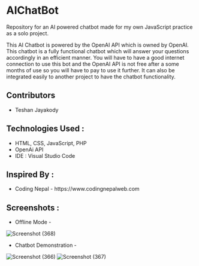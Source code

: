 # AIChatBot
Repository for an AI powered chatbot made for my own JavaScript practice as a solo project.

<p>This AI Chatbot is powered by the OpenAI API which is owned by OpenAI. This chatbot is a fully functional chatbot which will answer your questions accordingly in an efficient manner. You will have to have a good internet connection to use this bot and the OpenAI API is not free after a some months of use so you will have to pay to use it further. It can also be integrated easily to another project to have the chatbot functionality. </p>

<h2>Contributors</h2>
<ul>
  <li>Teshan Jayakody</li>
</ul>

<h2>Technologies Used :</h2>
<ul>
  <li>HTML, CSS, JavaScript, PHP</li>
  <li>OpenAi API</li>
  <li>IDE : Visual Studio Code</li>
</ul>

<h2>Inspired By :</h2>
<ul>
  <li>Coding Nepal - https://www.codingnepalweb.com </li>
</ul>

<h2>Screenshots :</h2>
<ul>
  <li>Offline Mode - </li>
</ul>

![Screenshot (368)](https://github.com/teshanj7/AIChatBot/assets/132120943/3f67f9c9-380c-4dd9-be39-c4983ce06362)

<ul>
  <li>Chatbot Demonstration - </li>
</ul>

![Screenshot (366)](https://github.com/teshanj7/AIChatBot/assets/132120943/cfdb6116-668f-467f-b552-c3b9d8dbbfdb)
![Screenshot (367)](https://github.com/teshanj7/AIChatBot/assets/132120943/701fee57-cebd-4ed4-9d1d-fe9e30dd7393)

